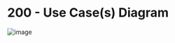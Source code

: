 # 200 - Use Case(s) Diagram

![image](https://user-images.githubusercontent.com/1499433/221170752-bfce4a8b-aede-4912-8dd4-82a353ea1a50.png)
